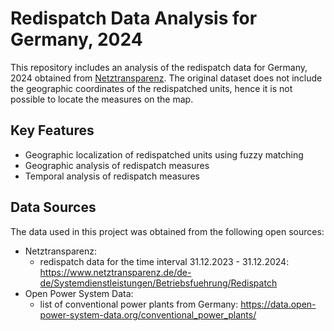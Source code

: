 # Redispatch Data Analysis for Germany, 2024

This repository includes an analysis of the redispatch data for Germany, 2024 obtained from [Netztransparenz](https://www.netztransparenz.de/de-de/Systemdienstleistungen/Betriebsfuehrung/Redispatch). The original dataset does not include the geographic coordinates of the redispatched units, hence it is not possible to locate the measures on the map.

## Key Features
- Geographic localization of redispatched units using fuzzy matching
- Geographic analysis of redispatch measures
- Temporal analysis of redispatch measures


## Data Sources
The data used in this project was obtained from the following open sources:
- Netztransparenz: 
    - redispatch data for the time interval 31.12.2023 - 31.12.2024: https://www.netztransparenz.de/de-de/Systemdienstleistungen/Betriebsfuehrung/Redispatch 
- Open Power System Data: 
    - list of conventional power plants from Germany: https://data.open-power-system-data.org/conventional_power_plants/ 
